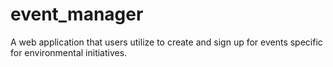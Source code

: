 # event_manager
A web application that users utilize to create and sign up for events specific for environmental initiatives.
